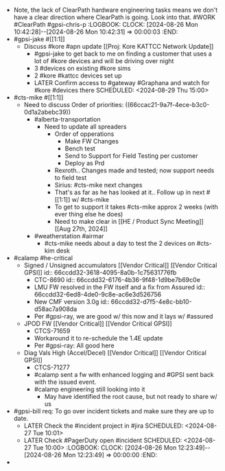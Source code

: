 - Note, the lack of ClearPath hardware engineering tasks means we don't have a clear direction where ClearPath is going. Look into that. #WORK #ClearPath #gpsi-chris-p
  :LOGBOOK:
  CLOCK: [2024-08-26 Mon 10:42:28]--[2024-08-26 Mon 10:42:31] =>  00:00:03
  :END:
- #gpsi-jake #[[1:1]]
	- Discuss #kore #apn update [[Proj: Kore KATTCC Network Update]]
		- #gpsi-jake to get back to me on finding a customer that uses a lot of #kore devices and will be driving over night
		- 3 #devices on existing #kore sims
		- 2 #kore #kattcc devices set up
		- LATER Confirm access to #gateway #Graphana and watch for #kore #devices there
		  SCHEDULED: <2024-08-29 Thu 15:00>
- #cts-mike #[[1:1]]
	- Need to discuss Order of priorities: ((66ccac21-9a7f-4ece-b3c0-0d1a2abebc39))
		- #alberta-transportation
			- Need to update all spreaders
				- Order of opperations
					- Make FW Changes
					- Bench test
					- Send to Support for Field Testing per customer
					- Deploy as Prd
				- Rexroth.. Changes made and tested; now support needs to field test
				- Sirius: #cts-mike next changes
				- That's as far as he has looked at it.. Follow up in next #[[1:1]] w/ #cts-mike
				- To get to support it takes #cts-mike approx 2 weeks (with ever thing else he does)
				- Need to make clear in [[HE / Product Sync Meeting]] [[Aug 27th, 2024]]
		- #weatherstation #airmar
			- #cts-mike needs about a day to test the 2 devices on #cts-kim desk
- #calamp #he-critical
	- Signed / Unsigned accumulators [[Vendor Critical]] [[Vendor Critical GPSI]]
	  id:: 66ccdd32-3618-4095-8a0b-1c75631776fb
		- CTC-8690
		  id:: 66ccdd32-6176-4b36-9f48-1d9be7b69c0e
		- LMU FW resolved in the FW itself and a fix from Assured
		  id:: 66ccdd32-6ed8-4de0-9c8e-ac6e3d526756
		- New CMF version 3.0g
		  id:: 66ccdd32-d7f5-4e8c-bb10-d58ac7a908da
		- Per #gpsi-ray, we are good w/ this now and it lays w/ #assured
	- JPOD FW [[Vendor Critical]] [[Vendor Critical GPSI]]
		- CTCS-71659
		- Workaround it to re-schedule the 1.4E update
		- Per #gpsi-ray: All good here
	- Diag Vals High (Accel/Decel) [[Vendor Critical]] [[Vendor Critical GPSI]]
		- CTCS-71277
		- #calamp sent a fw with enhanced logging and #GPSI sent back with the issued event.
		- #calamp engineering still looking into it
			- May have identified the root cause, but not ready to share w/ us
- #gpsi-bill req: To go over incident tickets and make sure they are up to date.
	- LATER Check the #incident project in #jira
	  SCHEDULED: <2024-08-27 Tue 10:01>
	- LATER Check #PagerDuty open #incident 
	  SCHEDULED: <2024-08-27 Tue 10:00>
	  :LOGBOOK:
	  CLOCK: [2024-08-26 Mon 12:23:49]--[2024-08-26 Mon 12:23:49] =>  00:00:00
	  :END:
-